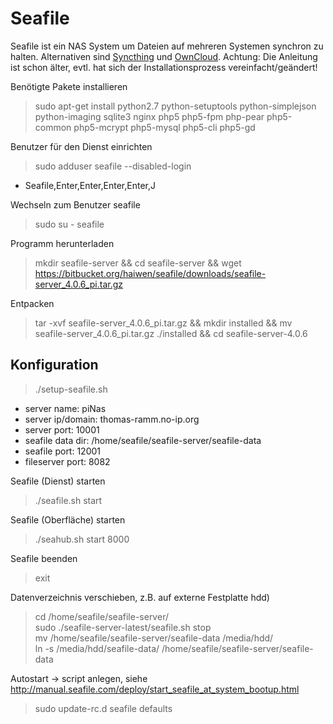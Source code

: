 Seafile
=======

Seafile ist ein NAS System um Dateien auf mehreren Systemen synchron zu halten. 
Alternativen sind [Syncthing](Syncthing.md) und [OwnCloud](OwnCloud.md).
Achtung: Die Anleitung ist schon älter, evtl. hat sich der Installationsprozess vereinfacht/geändert!

Benötigte Pakete installieren
 > sudo apt-get install python2.7 python-setuptools python-simplejson python-imaging sqlite3 nginx php5 php5-fpm php-pear php5-common php5-mcrypt php5-mysql php5-cli php5-gd

Benutzer für den Dienst einrichten
> sudo adduser seafile --disabled-login
* Seafile,Enter,Enter,Enter,Enter,J

Wechseln zum Benutzer seafile
> sudo su - seafile  

Programm herunterladen
> mkdir seafile-server && cd seafile-server && wget https://bitbucket.org/haiwen/seafile/downloads/seafile-server_4.0.6_pi.tar.gz 

Entpacken
> tar -xvf seafile-server_4.0.6_pi.tar.gz && mkdir installed && mv seafile-server_4.0.6_pi.tar.gz ./installed && cd seafile-server-4.0.6

Konfiguration
--------------
> ./setup-seafile.sh
* server name:        piNas
* server ip/domain:   thomas-ramm.no-ip.org
* server port:        10001
* seafile data dir:   /home/seafile/seafile-server/seafile-data
* seafile port:       12001
* fileserver port:    8082

Seafile (Dienst) starten
 > ./seafile.sh start

Seafile (Oberfläche) starten
 > ./seahub.sh start 8000

Seafile beenden
 > exit

Datenverzeichnis verschieben, z.B. auf externe Festplatte hdd)
 > cd /home/seafile/seafile-server/  
 > sudo ./seafile-server-latest/seafile.sh stop  
 > mv /home/seafile/seafile-server/seafile-data /media/hdd/  
 > ln -s /media/hdd/seafile-data/ /home/seafile/seafile-server/seafile-data

 Autostart
-> script anlegen, siehe http://manual.seafile.com/deploy/start_seafile_at_system_bootup.html  
> sudo update-rc.d seafile defaults
